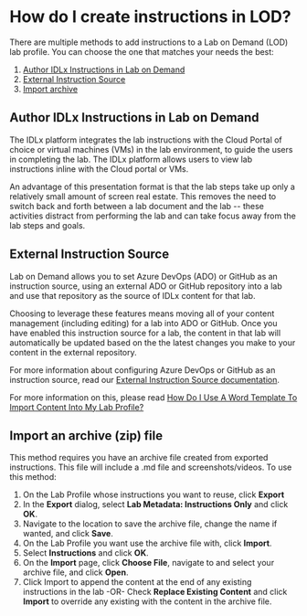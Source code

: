 # How do I create instructions in LOD?

There are multiple methods to add instructions to a Lab on Demand (LOD) lab profile. You can choose the one that matches your needs the best:

1. [Author IDLx Instructions in Lab on Demand](#author-idlx-instructinos-in-lab-on-demand)
1. [External Instruction Source](#external-instruction-source)
1. [Import archive](#import-an-archive-zip-file)

## Author IDLx Instructions in Lab on Demand

The IDLx platform integrates the lab instructions with the Cloud Portal of choice or virtual machines (VMs) in the lab environment, to guide the users in completing the lab. The IDLx platform allows users to view lab instructions inline with the Cloud portal or VMs.

An advantage of this presentation format is that the lab steps take up only a relatively small amount of screen real estate. This removes the need to switch back and forth between a lab document and the lab -- these activities distract from performing the lab and can take focus away from the lab steps and goals.

## External Instruction Source

Lab on Demand allows you to set Azure DevOps (ADO) or GitHub as an instruction source, using an external ADO or GitHub repository into a lab and use that repository as the source of IDLx content for that lab.

Choosing to leverage these features means moving all of your content management (including editing) for a lab into ADO or GitHub. Once you have enabled this instruction source for a lab, the content in that lab will automatically be updated based on the the latest changes you make to your content in the external repository.

For more information about configuring Azure DevOps or GitHub as an instruction source, read our [External Instruction Source documentation](/lod/instruction-source.md). 

For more information on this, please read [How Do I Use A Word Template To Import Content Into My Lab Profile?](/lod-lab-developers/lod-lab-developer-training-level-2/how-do-i-use-a-word-template-to-import-content-into-my-lab-profile.md)

## Import an archive (zip) file

This method requires you have an archive file created from exported instructions. This file will include a .md file and screenshots/videos. To use this method:

1. On the Lab Profile whose instructions you want to reuse, click **Export**
1. In the **Export** dialog, select **Lab Metadata: Instructions Only** and click **OK**.
1. Navigate to the location to save the archive file, change the name if wanted, and click **Save**.
1. On the Lab Profile you want use the archive file with, click **Import**.
1. Select **Instructions** and click **OK**.
1. On the **Import** page, click **Choose File**, navigate to and select your archive file, and click **Open**.
1. Click Import to append the content at the end of any existing instructions in the lab -OR- Check **Replace Existing Content** and click **Import** to override any existing with the content in the archive file.

